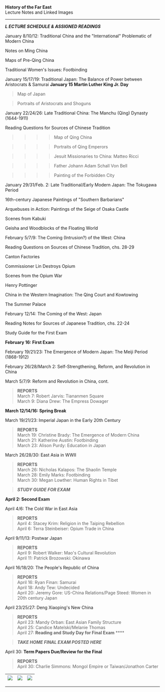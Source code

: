   **History of the Far East**  
Lecture Notes and Linked Images

* * *

**_L ECTURE SCHEDULE & ASSIGNED READINGS_**

January 8/10/12: Traditional  China and the "International" Problematic of
Modern China

Notes on Ming China

Maps of Pre-Qing China

Traditional Women's Issues: Footbinding

January 15/17/19: Traditional Japan: The Balance of Power between Aristocrats
& Samurai **January 15 Martin Luther King Jr. Day**

> Map of Japan

>

> Portraits of Aristocrats and Shoguns

January 22/24/26: Late Traditional China: The Manchu (Qing) Dynasty
(1644-1911)

Reading Questions for Sources of Chinese Tradition

> > > > Map of Qing China

>>>>

>>>> Portraits of Qing Emperors

>>>>

>>>> Jesuit Missionaries to China: Matteo Ricci

>>>>

>>>> Father Johann Adam Schall Von Bell

>>>>

>>>> Painting of the Forbidden City

January 29/31/Feb. 2: Late Traditional/Early Modern Japan: The Tokugawa Period

16th-century Japanese Paintings of "Southern Barbarians"

Arquebuses in Action: Paintings of the Seige of Osaka Castle

Scenes from Kabuki

Geisha and Woodblocks of the Floating World

February 5/7/9: The Coming (Intrusion?) of the West: China

Reading Questions on Sources of Chinese Tradition, chs. 28-29

Canton Factories

Commissioner Lin Destroys Opium

Scenes from the Opium War

Henry Pottinger

China in the Western Imagination: The Qing Court and Kowtowing

The Summer Palace

February 12/14: The Coming of the West: Japan

Reading Notes for Sources of Japanese Tradition, chs. 22-24

Study Guide for the First Exam

**February 16: First Exam**

February 19/21/23: The Emergence of Modern Japan: The Meiji Period (1868-1912)

February 26/28/March 2: Self-Strengthening, Reform, and Revolution in China

March 5/7/9: Reform and Revolution in China, cont.

> **REPORTS**  
>  March 7: Robert Jarvis: Tiananmen Square  
> March 9: Diana Drew: The Empress Dowager

**March 12/14/16: Spring Break**

March 19/21/23: Imperial Japan in the Early 20th Century

> **REPORTS**  
>  March 19: Christine Brady: The Emergence of Modern China  
> March 21: Katherine Austin: Footbinding  
> March 23: Alison Purdy: Education in Japan

March 26/28/30: East Asia in WWII

> **REPORTS**  
>  March 26: Nicholas Kalapos: The Shaolin Temple  
> March 28: Emily Marks: Footbinding  
> March 30: Megan Lowther: Human Rights in Tibet

>

> **_STUDY GUIDE FOR EXAM_**

**April 2: Second Exam**

April 4/6: The Cold War in East Asia

> **REPORTS**  
>  April 4: Stacey Krim: Religion in the Taiping Rebellion  
> April 6: Terra Steinbeiser: Opium Trade in China

April 9/11/13: Postwar Japan

> **REPORTS**  
>  April 9: Robert Walker: Mao's Cultural Revolution  
> April 11: Patrick Brozowski: Okinawa

April 16/18/20: The People's Republic of China

> **REPORTS**  
>  April 16: Ryan Finan: Samurai  
> April 18: Andy Tew: Undecided  
> April 20: Jeremy Gore: US-China Relations/Page Steed: Women in 20th century
Japan

April 23/25/27: Deng Xiaoping's New China

> **REPORTS**  
>  April 23: Mandy Orban: East Asian Family Structure  
> April 25: Candice Matelski/Melanie Thomas  
> April 27: **Reading and Study Day for Final Exam** ****

>

> **_TAKE HOME FINAL EXAM POSTED HERE_**

April 30: **Term Papers Due/Review for the Final**

> **REPORTS**  
>  April 30: Charlie Simmons: Mongol Empire or Taiwan/Jonathon Carter

  
  | ![](logo.gif) | ![](main_p.gif) | ![](button~1.gif)  
---|---|---  
  
* * *

